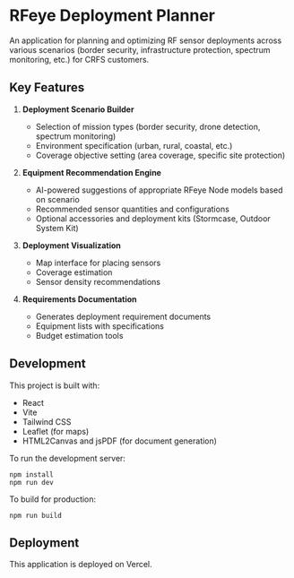 # RFeye Deployment Planner

An application for planning and optimizing RF sensor deployments across various scenarios (border security, infrastructure protection, spectrum monitoring, etc.) for CRFS customers.

## Key Features

1. **Deployment Scenario Builder**
   - Selection of mission types (border security, drone detection, spectrum monitoring)
   - Environment specification (urban, rural, coastal, etc.)
   - Coverage objective setting (area coverage, specific site protection)

2. **Equipment Recommendation Engine**
   - AI-powered suggestions of appropriate RFeye Node models based on scenario
   - Recommended sensor quantities and configurations
   - Optional accessories and deployment kits (Stormcase, Outdoor System Kit)

3. **Deployment Visualization**
   - Map interface for placing sensors
   - Coverage estimation
   - Sensor density recommendations

4. **Requirements Documentation**
   - Generates deployment requirement documents
   - Equipment lists with specifications
   - Budget estimation tools

## Development

This project is built with:
- React
- Vite
- Tailwind CSS
- Leaflet (for maps)
- HTML2Canvas and jsPDF (for document generation)

To run the development server:

```
npm install
npm run dev
```

To build for production:

```
npm run build
```

## Deployment

This application is deployed on Vercel.